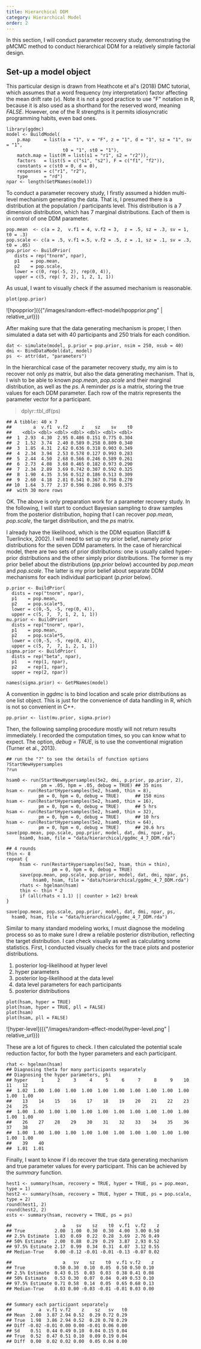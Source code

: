 ```yaml
---
title: Hierarchical DDM
category: Hierarchical Model
order: 2
---
```


In this section, I will conduct parameter recovery study, demonstrating
the pMCMC method to conduct hierarchical DDM for a relatively simple
factorial design.


## Set-up a model object
This particular design is drawn from Heathcote et al's (2018) DMC tutorial,
which assumes that a word frequency (my interpretation) factor affecting
the mean drift rate (_v_). Note it is not a good practice to use "F" notation
in R, because it is also used as a shorthand for the reserved word,
meaning _FALSE_. However, one of the R strengths is it permits
idiosyncratic programming habits, even bad ones.

```
library(ggdmc)
model <- BuildModel(
    p.map     = list(a = "1", v = "F", z = "1", d = "1", sz = "1", sv = "1",
                     t0 = "1", st0 = "1"),
    match.map = list(M = list(s1 = "r1", s2 = "r2")),
    factors   = list(S = c("s1", "s2"), F = c("f1", "f2")),
    constants = c(st0 = 0, d = 0),
    responses = c("r1", "r2"),
    type      = "rd")
npar <- length(GetPNames(model))
```

To conduct a parameter recovery study, I firstly assumed a hidden
multi-level mechanism generating the data. That is, I presumed
there is a distribution at the population / participants level. This
distribution is a 7 dimension distribution, which has 7 marginal
distributions.  Each of them is in control of one DDM parameter.

```
pop.mean  <- c(a = 2,  v.f1 = 4, v.f2 = 3,  z = .5, sz = .3, sv = 1,  t0 = .3)
pop.scale <- c(a = .5, v.f1 =.5, v.f2 = .5, z = .1, sz = .1, sv = .3, t0 = .05)
pop.prior <- BuildPrior(
   dists = rep("tnorm", npar),
   p1    = pop.mean,
   p2    = pop.scale,
   lower = c(0, rep(-5, 2), rep(0, 4)),
   upper = c(5, rep( 7, 2), 1, 2, 1, 1))
```

As usual, I want to visually check if the assumed mechanism is reasonable.
```
plot(pop.prior)
```

![hpopprior]({{"/images/random-effect-model/hpopprior.png" | relative_url}})


After making sure that the data generating mechanism is proper, I then
simulated a data set with 40 participants and 250 trials for each
condition.

```
dat <- simulate(model, p.prior = pop.prior, nsim = 250, nsub = 40)
dmi <- BindDataModel(dat, model)
ps  <- attr(dat, "parameters")
```

In the hierarchical case of the parameter recovery study, my aim
is to recover not only _ps_ matrix, but also the data generating
mechanism.  That is, I wish to be able to known _pop.mean_,
_pop.scale_ and their marginal distribution, as well as the _ps_.
A reminder _ps_ is a matrix, storing the true values for each
DDM parameter. Each row of the matrix represents the parameter
vector for a participant.

> dplyr::tbl_df(ps)


```
## A tibble: 40 x 7
##        a  v.f1  v.f2     z    sz    sv    t0
##    <dbl> <dbl> <dbl> <dbl> <dbl> <dbl> <dbl>
##  1  2.93  4.30  2.95 0.486 0.151 0.775 0.304
##  2  1.52  3.74  2.40 0.589 0.258 0.809 0.340
##  3  1.85  4.31  2.62 0.636 0.318 0.903 0.349
##  4  2.34  3.94  2.53 0.578 0.127 0.993 0.283
##  5  2.44  4.50  2.68 0.566 0.246 0.589 0.261
##  6  2.73  4.08  3.68 0.465 0.182 0.973 0.290
##  7  2.34  2.89  3.69 0.742 0.307 0.592 0.325
##  8  1.90  4.35  3.56 0.512 0.186 0.513 0.309
##  9  2.60  4.18  2.81 0.541 0.367 0.758 0.270
## 10  1.64  3.77  2.37 0.596 0.286 0.995 0.375
##  with 30 more rows
```

OK. The above is only preparation work for a parameter recovery study.
In the following, I will start to conduct Bayesian sampling to
draw samples from the posterior distribution, hoping that I
can recover _pop.mean_, _pop.scale_, the target distribution, and
the _ps_ matrix.

I already have the likelihood, which is the DDM equation (Ratcliff &
Tuerlinckx, 2002). I will need to set up my prior belief, namely
prior distributions for the seven DDM parameters. In the case of
hierarchical model, there are two sets of prior distributions: one is
usually called hyper-prior distributions  and the other simply prior
distributions.  The former is my prior belief about the distributions
(_pp.prior_ below) accounted by _pop.mean_ and _pop.scale_. The latter 
is my prior belief about separate DDM mechanisms for each individual
participant (_p.prior_ below).

```
p.prior <- BuildPrior(
  dists = rep("tnorm", npar),
  p1    = pop.mean,
  p2    = pop.scale*5,
  lower = c(0,-5, -5, rep(0, 4)),
  upper = c(5, 7,  7, 1, 2, 1, 1))
mu.prior <- BuildPrior(
  dists = rep("tnorm", npar),
  p1    = pop.mean,
  p2    = pop.scale*5,
  lower = c(0,-5, -5, rep(0, 4)),
  upper = c(5, 7,  7, 1, 2, 1, 1))
sigma.prior <- BuildPrior(
  dists = rep("beta", npar),
  p1    = rep(1, npar),
  p2    = rep(1, npar),
  upper = rep(2, npar))

names(sigma.prior) <- GetPNames(model)
```


A convention in _ggdmc_ is to bind location and scale prior distributions
as one list object. This is just for the convenience of data handling
in R, which is not so convenient in C++.
```
pp.prior <- list(mu.prior, sigma.prior)
```


Then, the following sampling procedure mostly will not return results
immediately. I recorded the computation times, so you can know what to
expect.  The option, _debug = TRUE_, is to use the conventional
migration (Turner et al., 2013).

```
## run the "?" to see the details of function options
?StartNewHypersamples
?run

hsam0 <- run(StartNewHypersamples(5e2, dmi, p.prior, pp.prior, 2),
             pm = .05, hpm = .05, debug = TRUE) ## 35 mins
hsam <- run(RestartHypersamples(5e2, hsam0, thin = 8),
            pm = 0, hpm = 0, debug = TRUE)      ## 150 mins
hsam <- run(RestartHypersamples(5e2, hsam0, thin = 16),
            pm = 0, hpm = 0, debug = TRUE)      ## 5 hrs
hsam <- run(RestartHypersamples(5e2, hsam0, thin = 32),
            pm = 0, hpm = 0, debug = TRUE)      ## 10 hrs
hsam <- run(RestartHypersamples(5e2, hsam0, thin = 64),
            pm = 0, hpm = 0, debug = TRUE)      ## 20.6 hrs
save(pop.mean, pop.scale, pop.prior, model, dat, dmi, npar, ps,
     hsam0, hsam, file = "data/hierarchical/ggdmc_4_7_DDM.rda")

## 4 rounds
thin <- 8
repeat {
     hsam <- run(RestartHypersamples(5e2, hsam, thin = thin),
                 pm = 0, hpm = 0, debug = TRUE)
     save(pop.mean, pop.scale, pop.prior, model, dat, dmi, npar, ps,
          hsam0, hsam, file = "data/hierarchical/ggdmc_4_7_DDM.rda")
     rhats <- hgelman(hsam)
     thin <- thin * 2
     if (all(rhats < 1.1) || counter > 1e2) break
}

save(pop.mean, pop.scale, pop.prior, model, dat, dmi, npar, ps,
  hsam0, hsam, file = "data/hierarchical/ggdmc_4_7_DDM.rda")
```

Similar to many standard modeling works, I must diagnose the
modeling process so as to make sure I drew a reliable posterior
distribution, reflecting the target distribution. I
can check visually as well as calculating some statistics. First,
I conducted visually checks for the trace plots and posterior
distributions.

1. posterior log-likelihood at hyper level
2. hyper parameters
3. posterior log-likelihood at the data level
4. data level parameters for each participants
5. posterior distributions


```
plot(hsam, hyper = TRUE)
plot(hsam, hyper = TRUE, pll = FALSE)
plot(hsam)
plot(hsam, pll = FALSE)
```

![hyper-level]({{"/images/random-effect-model/hyper-level.png" | relative_url}})


These are a lot of figures to check. I then calculated the potential scale
reduction factor, for both the hyper parameters and each participant.

```
rhat <- hgelman(hsam)
## Diagnosing theta for many participants separately
## Diagnosing the hyper parameters, phi
## hyper     1     2     3     4     5     6     7     8     9    10    11    12
##  1.02  1.00  1.00  1.00  1.00  1.00  1.00  1.00  1.00  1.00  1.00  1.00  1.00
##    13    14    15    16    17    18    19    20    21    22    23    24    25
##  1.00  1.00  1.00  1.00  1.00  1.00  1.00  1.00  1.00  1.00  1.00  1.00  1.00
##    26    27    28    29    30    31    32    33    34    35    36    37    38
##  1.00  1.00  1.00  1.00  1.00  1.00  1.00  1.00  1.00  1.00  1.00  1.00  1.00
##    39    40
##  1.01  1.01
```

Finally, I want to know if I do recover the true data generating mechanism and
true parameter values for every participant. This can be achieved by the
_summary_ function.


```
hest1 <- summary(hsam, recovery = TRUE, hyper = TRUE, ps = pop.mean, type = 1)
hest2 <- summary(hsam, recovery = TRUE, hyper = TRUE, ps = pop.scale, type = 2)
round(hest1, 2)
round(hest2, 2)
ests <- summary(hsam, recovery = TRUE, ps = ps)

##                   a    sv    sz    t0  v.f1  v.f2    z
## True           2.00  1.00  0.30  0.30  4.00  3.00 0.50
## 2.5% Estimate  1.83  0.69  0.22  0.28  3.69  2.76 0.49
## 50% Estimate   2.00  0.88  0.29  0.29  3.87  2.93 0.52
## 97.5% Estimate 2.17  0.99  0.34  0.31  4.07  3.12 0.55
## Median-True    0.00 -0.12 -0.01 -0.01 -0.13 -0.07 0.02

##                   a   sv    sz    t0  v.f1 v.f2    z
## True           0.50 0.30  0.10  0.05  0.50 0.50 0.10
## 2.5% Estimate  0.43 0.15  0.03  0.03  0.38 0.41 0.08
## 50% Estimate   0.53 0.30  0.07  0.04  0.49 0.53 0.10
## 97.5% Estimate 0.71 0.58  0.14  0.05  0.65 0.68 0.13
## Median-True    0.03 0.00 -0.03 -0.01 -0.01 0.03 0.00


## Summary each participant separately
##          a  v.f1 v.f2    z    sz   sv   t0
## Mean  2.00  3.87 2.94 0.52  0.29 0.72 0.29
## True  1.98  3.86 2.94 0.52  0.28 0.78 0.29
## Diff -0.02 -0.01 0.00 0.00 -0.01 0.06 0.00
## Sd    0.51  0.44 0.49 0.10  0.04 0.15 0.04
## True  0.52  0.47 0.51 0.10  0.09 0.19 0.04
## Diff  0.00  0.02 0.02 0.00  0.05 0.04 0.00
```
